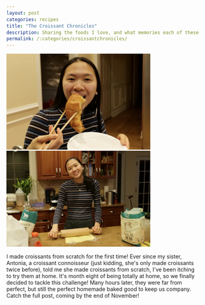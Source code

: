```yaml
---
layout: post
categories: recipes
title: "The Croissant Chronicles"
description: Sharing the foods I love, and what memories each of these foods hold. From Okonomiyaki to Cheese Baked Rice to Cheese Tea, see them all!
permalink: /:categories/croissantchronicles/
---
```

<div class="flex-container">
  <div class="flex-item">
        <img src="/assets/images/recipes/croissant/croissantportrait1.jpg" height="250px" class="image">
  </div>
  <div class="flex-item">
        <img src="/assets/images/recipes/croissant/croissantportrait3.jpg" height="250px" class="image">
  </div>
</div>

I made croissants from scratch for the first time! Ever since my sister, Antonia, a croissant connoisseur (just kidding, she's only made croissants twice before), told me she made croissants from scratch, I've been itching to try them at home. It's month eight of being totally at home, so we finally decided to tackle this challenge! Many hours later, they were far from perfect, but still the perfect homemade baked good to keep us company. Catch the full post, coming by the end of November!